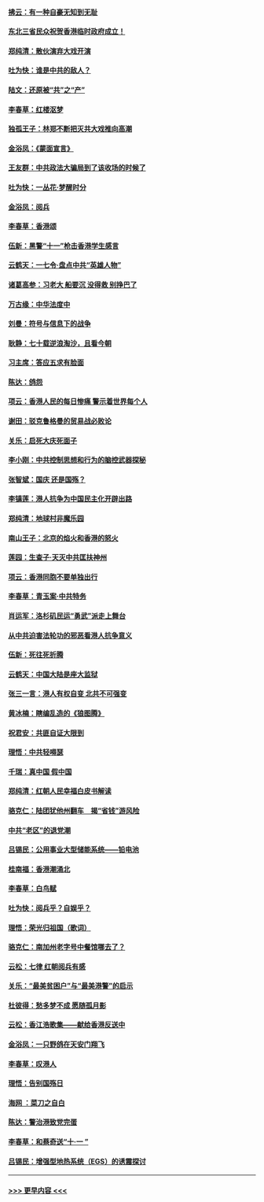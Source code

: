 #### [拂云：有一种自豪无知到无耻](../pages/nsc993/n11572006.md?t=10070011) 
#### [东北三省民众祝贺香港临时政府成立！](../pages/nsc993/n11571215.md?t=10070011) 
#### [郑纯清：散伙演弃大戏开演](../pages/nsc993/n11570826.md?t=10070011) 
#### [吐为快：谁是中共的敌人？](../pages/nsc993/n11570817.md?t=10070011) 
#### [陆文：还原被“共”之“产”](../pages/nsc993/n11570798.md?t=10070011) 
#### [李春草：红楼沤梦](../pages/nsc993/n11569673.md?t=10070011) 
#### [独孤王子：林郑不断把灭共大戏推向高潮](../pages/nsc993/n11569381.md?t=10070011) 
#### [金浴凤：《蒙面宣言》](../pages/nsc993/n11569368.md?t=10070011) 
#### [王友群：中共政法大骗局到了该收场的时候了](../pages/nsc993/n11568940.md?t=10070011) 
#### [吐为快：一丛花‧梦醒时分](../pages/nsc993/n11567491.md?t=10070011) 
#### [金浴凤：阅兵](../pages/nsc993/n11567454.md?t=10070011) 
#### [李春草：香港颂](../pages/nsc993/n11567444.md?t=10070011) 
#### [伍新：黑警“十一”枪击香港学生感言](../pages/nsc993/n11567426.md?t=10070011) 
#### [云鹤天：一七令‧盘点中共“英雄人物”](../pages/nsc993/n11567091.md?t=10070011) 
#### [诸葛高参：习老大 船要沉 没得救 别挣巴了](../pages/nsc993/n11566976.md?t=10070011) 
#### [万古缘：中华法度中](../pages/nsc993/n11566726.md?t=10070011) 
#### [刘曼：符号与信息下的战争](../pages/nsc993/n11564655.md?t=10070011) 
#### [耿静：七十载逆浪淘沙，且看今朝](../pages/nsc993/n11564520.md?t=10070011) 
#### [习主席：答应五求有脸面](../pages/nsc993/n11563953.md?t=10070011) 
#### [陈达：鸽怨](../pages/nsc993/n11561879.md?t=10070011) 
#### [项云：香港人民的每日惨痛  警示着世界每个人](../pages/nsc993/n11559273.md?t=10070011) 
#### [谢田：驳克鲁格曼的贸易战必败论](../pages/nsc993/n11555840.md?t=10070011) 
#### [关乐：启死大庆死面子](../pages/nsc993/n11556823.md?t=10070011) 
#### [李小刚：中共控制思想和行为的脑控武器探秘](../pages/nsc993/n11556776.md?t=10070011) 
#### [张智斌：国庆  还是国殇？](../pages/nsc993/n11556617.md?t=10070011) 
#### [李镇莲：港人抗争为中国民主化开辟出路](../pages/nsc993/n11556570.md?t=10070011) 
#### [郑纯清：地球村非魔乐园](../pages/nsc993/n11555415.md?t=10070011) 
#### [南山王子：北京的焰火和香港的怒火](../pages/nsc993/n11555318.md?t=10070011) 
#### [莲园：生查子·天灭中共匡扶神州](../pages/nsc993/n11555302.md?t=10070011) 
#### [项云：香港同胞不要单独出行](../pages/nsc993/n11555276.md?t=10070011) 
#### [李春草：青玉案‧中共特务](../pages/nsc993/n11552356.md?t=10070011) 
#### [肖运军：洛杉矶民运“勇武”派走上舞台](../pages/nsc993/n11551595.md?t=10070011) 
#### [从中共迫害法轮功的邪恶看港人抗争意义](../pages/nsc993/n11540858.md?t=10070011) 
#### [伍新：死往死折腾](../pages/nsc993/n11550174.md?t=10070011) 
#### [云鹤天：中国大陆是座大监狱](../pages/nsc993/n11550155.md?t=10070011) 
#### [张三一言：港人有权自变 北共不可强变](../pages/nsc993/n11550132.md?t=10070011) 
#### [黄冰楠：瞎编乱造的《狼图腾》](../pages/nsc993/n11550082.md?t=10070011) 
#### [祝君安：共匪自证大限到](../pages/nsc993/n11550041.md?t=10070011) 
#### [理悟：中共轻嘚瑟](../pages/nsc993/n11547978.md?t=10070011) 
#### [千瑞：真中国 假中国](../pages/nsc993/n11547865.md?t=10070011) 
#### [郑纯清：红朝人民幸福白皮书解读](../pages/nsc993/n11547499.md?t=10070011) 
#### [骆克仁：陆团犹他州翻车　揭“省钱”游风险](../pages/nsc993/n11546977.md?t=10070011) 
#### [中共“老区”的退党潮](../pages/nsc993/n11545995.md?t=10070011) 
#### [吕锡民：公用事业大型储能系统——铅电池](../pages/nsc993/n11545701.md?t=10070011) 
#### [桂南福：香港潮涌北](../pages/nsc993/n11545682.md?t=10070011) 
#### [李春草：白鸟赋](../pages/nsc993/n11545663.md?t=10070011) 
#### [吐为快：阅兵乎？自娱乎？](../pages/nsc993/n11545625.md?t=10070011) 
#### [理悟：荣光归祖国（歌词）](../pages/nsc993/n11545616.md?t=10070011) 
#### [骆克仁：南加州老字号中餐馆哪去了？](../pages/nsc993/n11545120.md?t=10070011) 
#### [云松：七律 红朝阅兵有感](../pages/nsc993/n11542394.md?t=10070011) 
#### [关乐：“最美贫困户”与“最美港警”的启示](../pages/nsc993/n11542252.md?t=10070011) 
#### [杜彼得：愁多梦不成 愿随孤月影](../pages/nsc993/n11540296.md?t=10070011) 
#### [云松：香江浩歌集——献给香港反送中](../pages/nsc993/n11540149.md?t=10070011) 
#### [金浴凤：一只野鸽在天安门翔飞](../pages/nsc993/n11540280.md?t=10070011) 
#### [李春草：叹港人](../pages/nsc993/n11540119.md?t=10070011) 
#### [理悟：告别国殇日](../pages/nsc993/n11539610.md?t=10070011) 
#### [海网 ：菜刀之自白](../pages/nsc993/n11539597.md?t=10070011) 
#### [陈达：警治港致党完蛋](../pages/nsc993/n11538127.md?t=10070011) 
#### [李春草：和蔡奇送“十·一 ”](../pages/nsc993/n11537810.md?t=10070011) 
#### [吕锡民：增强型地热系统（EGS）的诱震探讨](../pages/nsc993/n11537765.md?t=10070011) 

----
#### [ >>> 更早内容 <<< ](../indexes/nsc993-earlier.md)
